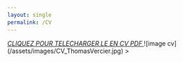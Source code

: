 ```yaml
---
layout: single
permalink: /CV
---
```

<a href="/assets/pdf/CV_ThomasVercier.pdf" download class="télécharger">
  <i class="télécharger"> CLIQUEZ POUR TELECHARGER LE EN CV PDF </i>
</a>
![image cv](/assets/images/CV_ThomasVercier.jpg)
>